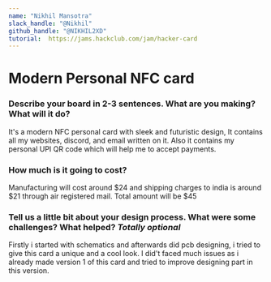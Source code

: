 ```yaml
---
name: "Nikhil Mansotra"
slack_handle: "@Nikhil"
github_handle: "@NIKHIL2XD"
tutorial:  https://jams.hackclub.com/jam/hacker-card
---
```


# Modern Personal NFC card

### Describe your board in 2-3 sentences. What are you making? What will it do? 

It's a modern NFC personal card with sleek and futuristic design, It contains all my websites, discord, and email written on it. Also it contains my personal UPI QR code which will help me to accept payments.


### How much is it going to cost?

Manufacturing will cost around $24 and shipping charges to india is around $21 through air registered mail. Total amount will be $45


### Tell us a little bit about your design process. What were some challenges? What helped? ***Totally optional***
Firstly i started with schematics and afterwards did pcb designing, i tried to give this card a unique and a cool look. I did't faced much issues as i already made version 1 of this card and tried to improve designing part in this version.
